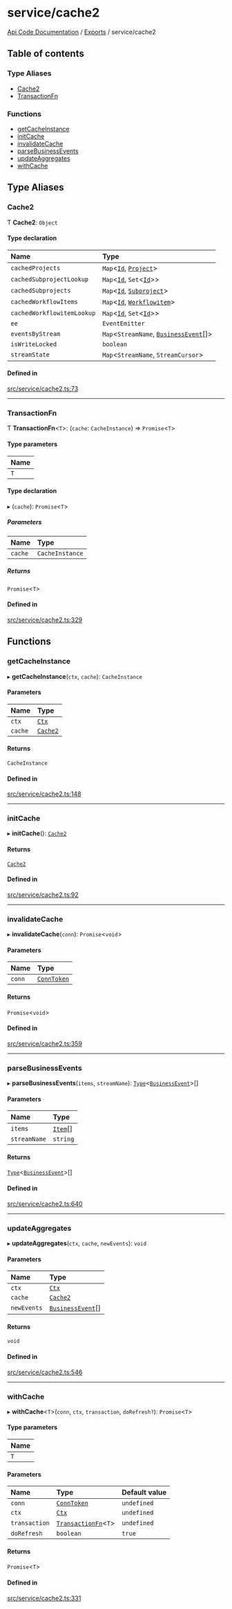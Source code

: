 # service/cache2
 
[Api Code Documentation](../README.md) / [Exports](../modules.md) / service/cache2

## Table of contents

### Type Aliases

- [Cache2](service_cache2.md#cache2)
- [TransactionFn](service_cache2.md#transactionfn)

### Functions

- [getCacheInstance](service_cache2.md#getcacheinstance)
- [initCache](service_cache2.md#initcache)
- [invalidateCache](service_cache2.md#invalidatecache)
- [parseBusinessEvents](service_cache2.md#parsebusinessevents)
- [updateAggregates](service_cache2.md#updateaggregates)
- [withCache](service_cache2.md#withcache)

## Type Aliases

### Cache2

Ƭ **Cache2**: `Object`

#### Type declaration

| Name | Type |
| :------ | :------ |
| `cachedProjects` | `Map`<[`Id`](service_domain_workflow_project.md#id), [`Project`](../interfaces/service_domain_workflow_project.Project.md)\> |
| `cachedSubprojectLookup` | `Map`<[`Id`](service_domain_workflow_project.md#id), `Set`<[`Id`](service_domain_workflow_subproject.md#id)\>\> |
| `cachedSubprojects` | `Map`<[`Id`](service_domain_workflow_subproject.md#id), [`Subproject`](../interfaces/service_domain_workflow_subproject.Subproject.md)\> |
| `cachedWorkflowItems` | `Map`<[`Id`](service_domain_workflow_workflowitem.md#id), [`Workflowitem`](../interfaces/service_domain_workflow_workflowitem.Workflowitem.md)\> |
| `cachedWorkflowitemLookup` | `Map`<[`Id`](service_domain_workflow_subproject.md#id), `Set`<[`Id`](service_domain_workflow_workflowitem.md#id)\>\> |
| `ee` | `EventEmitter` |
| `eventsByStream` | `Map`<`StreamName`, [`BusinessEvent`](service_domain_business_event.md#businessevent)[]\> |
| `isWriteLocked` | `boolean` |
| `streamState` | `Map`<`StreamName`, `StreamCursor`\> |

#### Defined in

[src/service/cache2.ts:73](https://github.com/openkfw/TruBudget/blob/a06c11b/api/src/service/cache2.ts#L73)

___

### TransactionFn

Ƭ **TransactionFn**<`T`\>: (`cache`: `CacheInstance`) => `Promise`<`T`\>

#### Type parameters

| Name |
| :------ |
| `T` |

#### Type declaration

▸ (`cache`): `Promise`<`T`\>

##### Parameters

| Name | Type |
| :------ | :------ |
| `cache` | `CacheInstance` |

##### Returns

`Promise`<`T`\>

#### Defined in

[src/service/cache2.ts:329](https://github.com/openkfw/TruBudget/blob/a06c11b/api/src/service/cache2.ts#L329)

## Functions

### getCacheInstance

▸ **getCacheInstance**(`ctx`, `cache`): `CacheInstance`

#### Parameters

| Name | Type |
| :------ | :------ |
| `ctx` | [`Ctx`](../interfaces/lib_ctx.Ctx.md) |
| `cache` | [`Cache2`](service_cache2.md#cache2) |

#### Returns

`CacheInstance`

#### Defined in

[src/service/cache2.ts:148](https://github.com/openkfw/TruBudget/blob/a06c11b/api/src/service/cache2.ts#L148)

___

### initCache

▸ **initCache**(): [`Cache2`](service_cache2.md#cache2)

#### Returns

[`Cache2`](service_cache2.md#cache2)

#### Defined in

[src/service/cache2.ts:92](https://github.com/openkfw/TruBudget/blob/a06c11b/api/src/service/cache2.ts#L92)

___

### invalidateCache

▸ **invalidateCache**(`conn`): `Promise`<`void`\>

#### Parameters

| Name | Type |
| :------ | :------ |
| `conn` | [`ConnToken`](service_conn.md#conntoken) |

#### Returns

`Promise`<`void`\>

#### Defined in

[src/service/cache2.ts:359](https://github.com/openkfw/TruBudget/blob/a06c11b/api/src/service/cache2.ts#L359)

___

### parseBusinessEvents

▸ **parseBusinessEvents**(`items`, `streamName`): [`Type`](result.md#type)<[`BusinessEvent`](service_domain_business_event.md#businessevent)\>[]

#### Parameters

| Name | Type |
| :------ | :------ |
| `items` | [`Item`](../interfaces/service_liststreamitems.Item.md)[] |
| `streamName` | `string` |

#### Returns

[`Type`](result.md#type)<[`BusinessEvent`](service_domain_business_event.md#businessevent)\>[]

#### Defined in

[src/service/cache2.ts:640](https://github.com/openkfw/TruBudget/blob/a06c11b/api/src/service/cache2.ts#L640)

___

### updateAggregates

▸ **updateAggregates**(`ctx`, `cache`, `newEvents`): `void`

#### Parameters

| Name | Type |
| :------ | :------ |
| `ctx` | [`Ctx`](../interfaces/lib_ctx.Ctx.md) |
| `cache` | [`Cache2`](service_cache2.md#cache2) |
| `newEvents` | [`BusinessEvent`](service_domain_business_event.md#businessevent)[] |

#### Returns

`void`

#### Defined in

[src/service/cache2.ts:546](https://github.com/openkfw/TruBudget/blob/a06c11b/api/src/service/cache2.ts#L546)

___

### withCache

▸ **withCache**<`T`\>(`conn`, `ctx`, `transaction`, `doRefresh?`): `Promise`<`T`\>

#### Type parameters

| Name |
| :------ |
| `T` |

#### Parameters

| Name | Type | Default value |
| :------ | :------ | :------ |
| `conn` | [`ConnToken`](service_conn.md#conntoken) | `undefined` |
| `ctx` | [`Ctx`](../interfaces/lib_ctx.Ctx.md) | `undefined` |
| `transaction` | [`TransactionFn`](service_cache2.md#transactionfn)<`T`\> | `undefined` |
| `doRefresh` | `boolean` | `true` |

#### Returns

`Promise`<`T`\>

#### Defined in

[src/service/cache2.ts:331](https://github.com/openkfw/TruBudget/blob/a06c11b/api/src/service/cache2.ts#L331)
